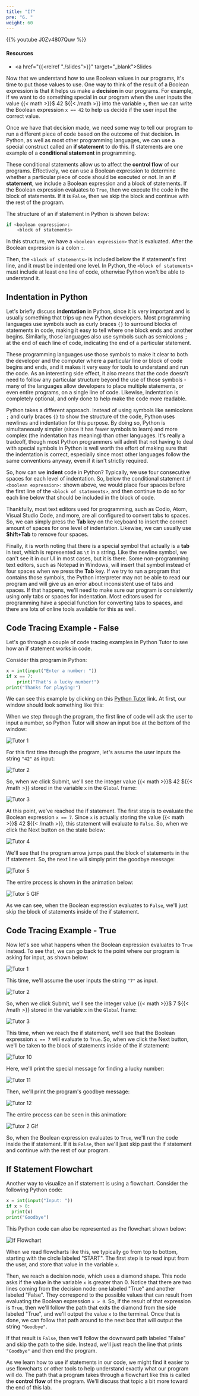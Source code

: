 ```yaml
---
title: "If"
pre: "6. "
weight: 60
---
```


{{% youtube J0Zv4807Quw %}}

#### Resources

* <a href="{{<relref "./slides">}}" target="_blank">Slides</a>

Now that we understand how to use Boolean values in our programs, it's time to put those values to use. One way to think of the result of a Boolean expression is that it helps us make a **decision** in our programs. For example, if we want to do something special in our program when the user inputs the value {{< math >}}$ 42 ${{< /math >}} into the variable `x`, then we can write the Boolean expression `x == 42` to help us decide if the user input the correct value.

Once we have that decision made, we need some way to tell our program to run a different piece of code based on the outcome of that decision. In Python, as well as most other programming languages, we can use a special construct called an **if statement** to do this. If statements are one example of a **conditional statement** in programming. 

These conditional statements allow us to affect the **control flow** of our programs. Effectively, we can use a Boolean expression to determine whether a particular piece of code should be executed or not. In an **if statement**, we include a Boolean expression and a block of statements. If the Boolean expression evaluates to `True`, then we execute the code in the block of statements. If it is `False`, then we skip the block and continue with the rest of the program.

The structure of an if statement in Python is shown below:

```python
if <boolean expression>:
    <block of statements>
```

In this structure, we have a `<boolean expression>` that is evaluated. After the Boolean expression is a colon `:`. 

Then, the `<block of statements>` is included below the if statement's first line, and it must be indented one level. In Python, the `<block of statements>` must include at least one line of code, otherwise Python won't be able to understand it. 

## Indentation in Python

Let's briefly discuss **indentation** in Python, since it is very important and is usually something that trips up new Python developers. Most programming languages use symbols such as curly braces `{}` to surround blocks of statements in code, making it easy to tell where one block ends and another begins. Similarly, those languages also use symbols such as semicolons `;` at the end of each line of code, indicating the end of a particular statement.

These programming languages use those symbols to make it clear to both the developer and the computer where a particular line or block of code begins and ends, and it makes it very easy for tools to understand and run the code. As an interesting side effect, it also means that the code doesn't need to follow any particular structure beyond the use of those symbols - many of the languages allow developers to place multiple statements, or even entire programs, on a single line of code. Likewise, indentation is completely optional, and only done to help make the code more readable. 

Python takes a different approach. Instead of using symbols like semicolons `;` and curly braces `{}` to show the structure of the code, Python uses newlines and indentation for this purpose. By doing so, Python is simultaneously simpler (since it has fewer symbols to learn) and more complex (the indentation has meaning) than other languages. It's really a tradeoff, though most Python programmers will admit that not having to deal with special symbols in Python is well worth the effort of making sure that the indentation is correct, especially since most other languages follow the same conventions anyway, even if it isn't strictly required.

So, how can we **indent** code in Python? Typically, we use four consecutive spaces for each level of indentation. So, below the conditional statement `if <boolean expression>:` shown above, we would place four spaces before the first line of the `<block of statements>`, and then continue to do so for each line below that should be included in the block of code. 

Thankfully, most text editors used for programming, such as Codio, Atom, Visual Studio Code, and more, are all configured to convert tabs to spaces. So, we can simply press the **Tab** key on the keyboard to insert the correct amount of spaces for one level of indentation. Likewise, we can usually use **Shift+Tab** to remove four spaces. 

Finally, it is worth noting that there is a special symbol that actually is a **tab** in text, which is represented as `\t` in a string. Like the newline symbol, we can't see it in our UI in most cases, but it is there. Some non-programming text editors, such as Notepad in Windows, will insert that symbol instead of four spaces when we press the **Tab** key. If we try to run a program that contains those symbols, the Python interpreter may not be able to read our program and will give us an error about inconsistent use of tabs and spaces. If that happens, we'll need to make sure our program is consistently using only tabs or spaces for indentation. Most editors used for programming have a special function for converting tabs to spaces, and there are lots of online tools available for this as well. 

## Code Tracing Example - False

Let's go through a couple of code tracing examples in Python Tutor to see how an if statement works in code.

Consider this program in Python:

```python
x = int(input("Enter a number: "))
if x == 7:
    print("That's a lucky number!")
print("Thanks for playing!")
```

We can see this example by clicking on this [Python Tutor](https://pythontutor.com/visualize.html#code=x%20%3D%20int%28input%28%22Enter%20a%20number%3A%20%22%29%29%0Aif%20x%20%3D%3D%207%3A%0A%20%20%20%20print%28%22That's%20a%20lucky%20number!%22%29%0Aprint%28%22Thanks%20for%20playing!%22%29&cumulative=false&curInstr=0&heapPrimitives=nevernest&mode=display&origin=opt-frontend.js&py=3&rawInputLstJSON=%5B%5D&textReferences=false) link. At first, our window should look something like this:

When we step through the program, the first line of code will ask the user to input a number, so Python Tutor will show an input box at the bottom of the window:

![Tutor 1](/images/04/tutor5_1.png?classes=border,shadow)

For this first time through the program, let's assume the user inputs the string `"42"` as input:

![Tutor 2](/images/04/tutor5_2.png?classes=border,shadow)

So, when we click Submit, we'll see the integer value {{< math >}}$ 42 ${{< /math >}} stored in the variable `x` in the `Global` frame:

![Tutor 3](/images/04/tutor5_3.png?classes=border,shadow)

At this point, we've reached the if statement. The first step is to evaluate the Boolean expression `x == 7`. Since `x` is actually storing the value {{< math >}}$ 42 ${{< /math >}}, this statement will evaluate to `False`. So, when we click the Next button on the state below:

![Tutor 4](/images/04/tutor5_4.png?classes=border,shadow)

We'll see that the program arrow jumps past the block of statements in the if statement. So, the next line will simply print the goodbye message:

![Tutor 5](/images/04/tutor5_5.png?classes=border,shadow)

The entire process is shown in the animation below:

![Tutor 5 GIF](/images/04/tutor5.gif?classes=border,shadow)

As we can see, when the Boolean expression evaluates to `False`, we'll just skip the block of statements inside of the if statement.

## Code Tracing Example - True

Now let's see what happens when the Boolean expression evaluates to `True` instead. To see that, we can go back to the point where our program is asking for input, as shown below:

![Tutor 1](/images/04/tutor6_1.png?classes=border,shadow)

This time, we'll assume the user inputs the string `"7"` as input. 

![Tutor 2](/images/04/tutor6_2.png?classes=border,shadow)

So, when we click Submit, we'll see the integer value {{< math >}}$ 7 ${{< /math >}} stored in the variable `x` in the `Global` frame:

![Tutor 3](/images/04/tutor6_3.png?classes=border,shadow)

This time, when we reach the if statement, we'll see that the Boolean expression `x == 7` will evaluate to `True`. So, when we click the Next button, we'll be taken to the block of statements inside of the if statement:

![Tutor 10](/images/04/tutor6_4.png?classes=border,shadow)

Here, we'll print the special message for finding a lucky number:

![Tutor 11](/images/04/tutor6_5.png?classes=border,shadow)

Then, we'll print the program's goodbye message:

![Tutor 12](/images/04/tutor6_6.png?classes=border,shadow)

The entire process can be seen in this animation:

![Tutor 2 Gif](/images/04/tutor6.gif?classes=border,shadow)

So, when the Boolean expression evaluates to `True`, we'll run the code inside the if statement. If it is `False`, then we'll just skip past the if statement and continue with the rest of our program. 

## If Statement Flowchart

Another way to visualize an if statement is using a flowchart. Consider the following Python code:

```python
x = int(input("Input: "))
if x > 0:
  print(x)
print("Goodbye")
```

This Python code can also be represented as the flowchart shown below:

![If Flowchart](/images/04/ifthen.png?classes=border,shadow)

When we read flowcharts like this, we typically go from top to bottom, starting with the circle labeled "START". The first  step is to read input from the user, and store that value in the variable `x`. 

Then, we reach a decision node, which uses a diamond shape. This node asks if the value in the variable `x` is greater than 0. Notice that there are two lines coming from the decision node: one labeled "True" and another labeled "False". They correspond to the possible values that can result from evaluating the Boolean expression `x > 0`. So, if the result of that expression is `True`, then we'll follow the path that exits the diamond from the side labeled "True", and we'll output the value `x` to the terminal. Once that is done, we can follow that path around to the next box that will output the string `"Goodbye"`. 

If that result is `False`, then we'll follow the downward path labeled "False" and skip the path to the side. Instead, we'll just reach the line that prints `"Goodbye"` and then end the program.

As we learn how to use if statements in our code, we might find it easier to use flowcharts or other tools to help understand exactly what our program will do. The path that a program takes through a flowchart like this is called the **control flow** of the program. We'll discuss that topic a bit more toward the end of this lab. 